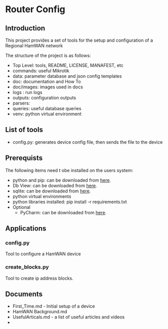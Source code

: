 # Router Config
## Introduction
This project provides a set of tools for the setup and configuration of a Regional HamWAN network

The structure of the project is as follows:
 - Top Level: tools, README, LICENSE, MANAFEST, etc
 - commands: useful Mikrotik 
 - data: parameter database and json config templates
 - doc: documentation and How To
 - doc/images: images used in docs
 - logs : run logs
 - outputs: configuration outputs
 - parsers: 
 - queries: useful database queries
 - venv: python virtual environment

## List of tools
 - config.py: generates device config file, then sends the file to the device

## Prerequists
The following items need t obe installed on the users system:

 - python and pip: can be downloaded from [here](https://www.python.org/).
 - Db View: can be downloaded from [here](https://sqlitebrowser.org/).
 - sqlite: can be downloaded from [here](https://www.sqlite.org/index.html).
 - python virtual environments 
 - python libraries installed: pip install -r requirements.txt
 - Optional
    - PyCharm: can be downloaded from [here](https://www.jetbrains.com/pycharm/download/#section=windows).

## Applications

### config.py
Tool to configure a HamWAN device


### create_blocks.py
Tool to create ip address blocks.


## Documents
 - First_Time.md - Initial setup of a device
 - HamWAN Background.md
 - UsefulArticals.md - a list of useful articles and videos
 - 